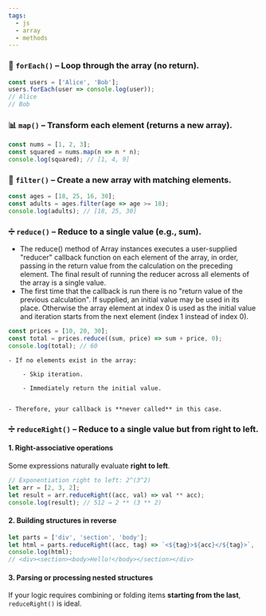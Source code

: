 ```yaml
---
tags:
  - js
  - array
  - methods
---
```


### 🔁 **`forEach()`** – Loop through the array (no return).

```javascript
const users = ['Alice', 'Bob'];
users.forEach(user => console.log(user));
// Alice
// Bob
```

### 📊 **`map()`** – Transform **each** element (returns a new array).

```javascript
const nums = [1, 2, 3];
const squared = nums.map(n => n * n);
console.log(squared); // [1, 4, 9]
```

### 🧹 **`filter()`** – Create a **new** array with matching elements.

```javascript
const ages = [18, 25, 16, 30];
const adults = ages.filter(age => age >= 18);
console.log(adults); // [18, 25, 30]
```

### ➗ **`reduce()`** – Reduce to a **single value** (e.g., sum).
- The reduce() method of Array instances executes a user-supplied "reducer" callback function on each element of the array, in order, passing in the return value from the calculation on the preceding element. The final result of running the reducer across all elements of the array is a single value.
- The first time that the callback is run there is no "return value of the previous calculation". If supplied, an initial value may be used in its place. Otherwise the array element at index 0 is used as the initial value and iteration starts from the next element (index 1 instead of index 0).
```js
const prices = [10, 20, 30];
const total = prices.reduce((sum, price) => sum + price, 0);
console.log(total); // 60
```

```ad-note
- If no elements exist in the array:
    
    - Skip iteration.
        
    - Immediately return the initial value.
        
    
- Therefore, your callback is **never called** in this case.
```

### ➗ **`reduceRight()`** – Reduce to a **single value** but from right to left.

#### 1. **Right-associative operations**

Some expressions naturally evaluate **right to left**.

```js
// Exponentiation right to left: 2^(3^2)
let arr = [2, 3, 2];
let result = arr.reduceRight((acc, val) => val ** acc);
console.log(result); // 512 → 2 ** (3 ** 2)
```

#### 2. **Building structures in reverse**

```js
let parts = ['div', 'section', 'body'];
let html = parts.reduceRight((acc, tag) => `<${tag}>${acc}</${tag}>`, 'Hello!');
console.log(html);
// <div><section><body>Hello!</body></section></div>
```

#### 3. **Parsing or processing nested structures**

If your logic requires combining or folding items **starting from the last**, `reduceRight()` is ideal.
